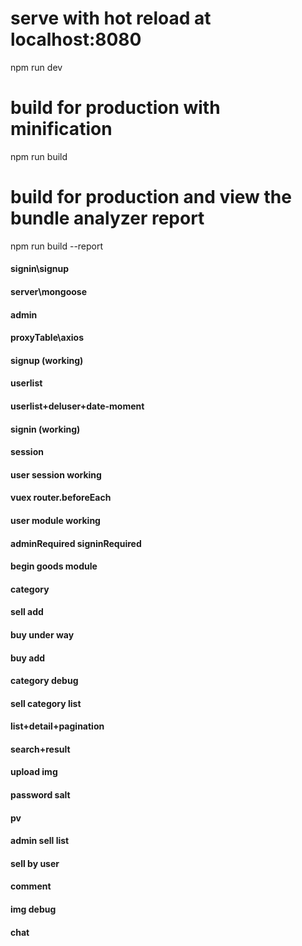 # serve with hot reload at localhost:8080
npm run dev
# build for production with minification
npm run build
# build for production and view the bundle analyzer report
npm run build --report


#### signin\signup
#### server\mongoose
#### admin
#### proxyTable\axios
#### signup (working)
#### userlist
#### userlist+deluser+date-moment
#### signin (working)
#### session
#### user session working
#### vuex router.beforeEach
#### user module working
#### adminRequired signinRequired
#### begin goods module
#### category
#### sell add
#### buy under way
#### buy add
#### category debug
#### sell category list
#### list+detail+pagination
#### search+result
#### upload img
#### password salt
#### pv
#### admin sell list
#### sell by user
#### comment
#### img debug
#### chat
